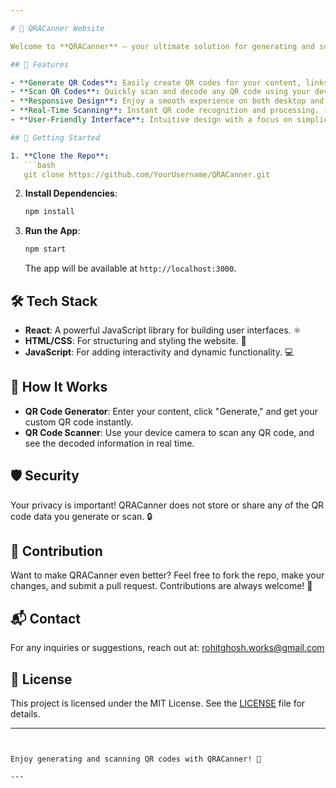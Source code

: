 ```yaml
---

# 🚀 QRACanner Website

Welcome to **QRACanner** — your ultimate solution for generating and scanning QR codes with ease! 📱✨ Built using React, this website offers a seamless and modern experience for all your QR code needs.

## 🌟 Features

- **Generate QR Codes**: Easily create QR codes for your content, links, and more! 🔗
- **Scan QR Codes**: Quickly scan and decode any QR code using your device camera. 📸
- **Responsive Design**: Enjoy a smooth experience on both desktop and mobile devices. 🖥️📱
- **Real-Time Scanning**: Instant QR code recognition and processing. ⚡
- **User-Friendly Interface**: Intuitive design with a focus on simplicity and efficiency. 🎨

## 🚀 Getting Started

1. **Clone the Repo**:
   ```bash
   git clone https://github.com/YourUsername/QRACanner.git
   ```
2. **Install Dependencies**:
   ```bash
   npm install
   ```
3. **Run the App**:
   ```bash
   npm start
   ```
   The app will be available at `http://localhost:3000`.

## 🛠️ Tech Stack

- **React**: A powerful JavaScript library for building user interfaces. ⚛️
- **HTML/CSS**: For structuring and styling the website. 🎨
- **JavaScript**: For adding interactivity and dynamic functionality. 💻

## 🎯 How It Works

- **QR Code Generator**: Enter your content, click "Generate," and get your custom QR code instantly.
- **QR Code Scanner**: Use your device camera to scan any QR code, and see the decoded information in real time.

## 🛡️ Security

Your privacy is important! QRACanner does not store or share any of the QR code data you generate or scan. 🔒

## 🤝 Contribution

Want to make QRACanner even better? Feel free to fork the repo, make your changes, and submit a pull request. Contributions are always welcome! 🙌

## 📬 Contact

For any inquiries or suggestions, reach out at: [rohitghosh.works@gmail.com](mailto:rohitghosh.works@gmail.com)

## 📝 License

This project is licensed under the MIT License. See the [LICENSE](LICENSE) file for details.

---
```


Enjoy generating and scanning QR codes with QRACanner! 🎉

---
